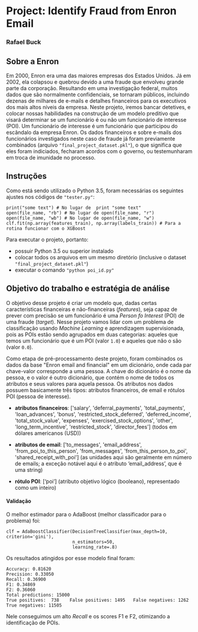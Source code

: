 # Project: Identify Fraud from Enron Email
### Rafael Buck


## Sobre a Enron

Em 2000, Enron era uma das maiores empresas dos Estados Unidos. Já em 2002, ela colapsou e quebrou devido a uma fraude que envolveu 
grande parte da corporação. Resultando em uma investigação federal, muitos dados que são normalmente confidenciais, se tornaram públicos, 
incluindo dezenas de milhares de e-mails e detalhes financeiros para os executivos dos mais altos níveis da empresa. Neste projeto, 
iremos bancar detetives, e colocar nossas habilidades na construção de um modelo preditivo que visará determinar se um funcionário é 
ou não um funcionário de interesse (POI). Um funcionário de interesse é um funcionário que participou do escândalo da empresa Enron. 
Os dados financeiros e sobre e-mails dos funcionários investigados neste caso de fraude já foram previamente 
combinados (arquivo `"final_project_dataset.pkl"`), o que significa que eles foram indiciados, fecharam acordos com o governo, 
ou testemunharam em troca de imunidade no processo.

## Instruções

Como está sendo utilizado o Python 3.5, foram necessárias os seguintes ajustes nos códigos de `"tester.py"`:

    print("some text") # No lugar de  print "some text"
    open(file_name, "rb") # No lugar de open(file_name, "r")
    open(file_name, "wb") # No lugar de open(file_name, "w")
    clf.fit(np.array(features_train), np.array(labels_train)) # Para a rotina funcionar com o XGBoost

Para executar o projeto, portanto:
- possuir Python 3.5 ou superior instalado
- colocar todos os arquivos em um mesmo diretório (inclusive o dataset `"final_project_dataset.pkl"`)
- executar o comando `"python poi_id.py"`

## Objetivo do trabalho e estratégia de análise

O objetivo desse projeto é criar um modelo que, dadas certas características financeiras e não-financeiras (*features*), seja capaz de 
prever com precisão se um funcionário é uma *Person fo Interest* (POI) de uma fraude (*target*). Nesse projeto vamos lidar com um problema 
de classificação usando *Machine Learning* e aprendizagem supervisionada, pois as POIs estão sendo agrupados em duas categorias: aqueles 
que temos um funcionário que é um POI (valor `1.0`) e aqueles que não o são (valor `0.0`).

Como etapa de pré-processamento deste projeto, foram combinados os dados da base "Enron email and financial" em um dicionário, onde cada 
par chave-valor corresponde a uma pessoa. A chave do dicionário é o nome da pessoa, e o valor é outro dicionário, que contém o nome de 
todos os atributos e seus valores para aquela pessoa. Os atributos nos dados possuem basicamente três tipos: atributos financeiros, de 
email e rótulos POI (pessoa de interesse).

- **atributos financeiros**: ['salary', 'deferral_payments', 'total_payments', 'loan_advances', 'bonus', 'restricted_stock_deferred', 'deferred_income', 'total_stock_value', 'expenses', 'exercised_stock_options', 'other', 'long_term_incentive', 'restricted_stock', 'director_fees'] (todos em dólares americanos (USD))

- **atributos de email**: ['to_messages', 'email_address', 'from_poi_to_this_person', 'from_messages', 'from_this_person_to_poi', 'shared_receipt_with_poi'] (as unidades aqui são geralmente em número de emails; a exceção notável aqui é o atributo ‘email_address’, que é uma string)

- **rótulo POI**: [‘poi’] (atributo objetivo lógico (booleano), representado como um inteiro)

#### Validação

O melhor estimador para o AdaBoost (melhor classificador para o problema) foi:

    clf = AdaBoostClassifier(DecisionTreeClassifier(max_depth=10, criterion='gini'), 
                             n_estimators=50, 
                             learning_rate=.8)
                             
Os resultados atingidos por esse modelo final foram:
    
    Accuracy: 0.81620	
    Precision: 0.33050	
    Recall: 0.36900	
    F1: 0.34869	
    F2: 0.36060
	Total predictions: 15000	
    True positives:  738	False positives: 1495	False negatives: 1262	True negatives: 11505
    
Nele conseguimos um alto *Recall* e os scores F1 e F2, otimizando a identificação de POIs.
